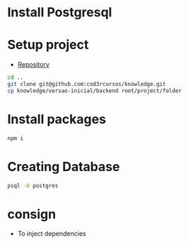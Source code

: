 # Install Postgresql

# Setup project

- <a href="https://github.com/cod3rcursos/knowledge">Repository</a>

```bash
cd ..
git clone git@github.com:cod3rcursos/knowledge.git
cp knowledge/versao-inicial/backend root/project/folder
```

# Install packages

```bash
npm i
```

# Creating Database

```bash
psql -U postgres
```

# consign

- To inject dependencies